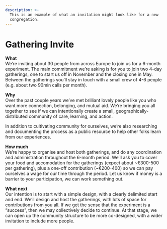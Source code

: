 ```yaml
---
description: >-
  This is an example of what an invitation might look like for a new
  congregation.
---
```


# Gathering Invite

**What**\
We’re inviting about 30 people from across Europe to join us for a 6-month experiment. The main commitment we’re asking is for you to join two 4-day gatherings, one to start us off in November and the closing one in May. Between the gatherings you’ll stay in touch with a small crew of 4-6 people (e.g. about two 90min calls per month).

**Why**\
Over the past couple years we’ve met brilliant lovely people like you who want more connection, belonging, and mutual aid. We’re bringing you all together to see if we can intentionally create a small, geographically-distributed community of care, learning, and action.

In addition to cultivating community for ourselves, we’re also researching and documenting the process as a public resource to help other folks learn from our experiences.

**How much**\
We’re happy to organise and host both gatherings, and do any coordination and administration throughout the 6-month period. We’ll ask you to cover your food and accomodation for the gatherings (expect about \~€300-500 per gathering), plus a one-off contribution (\~€200-400) so we can pay ourselves a wage for our time through the period. Let us know if money is a barrier to your participation, we can work something out.

**What next**\
Our intention is to start with a simple design, with a clearly delimited start and end. We’ll design and host the gatherings, with lots of space for contributions from you all. If we get the sense that the experiment is a “success”, then we may collectively decide to continue. At that stage, we can open up the community structure to be more co-designed, with a wider invitation to include more people.
